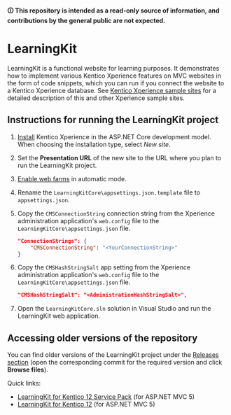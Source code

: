 **🛈 This repository is intended as a read-only source of information, and contributions by the general public are not expected.**

# LearningKit

 LearningKit is a functional website for learning purposes. It demonstrates how to implement various Kentico Xperience features on MVC websites in the form of code snippets, which you can run if you connect the website to a Kentico Xperience database. See [Kentico Xperience sample sites](https://devnet.kentico.com/articles/kentico-xperience-sample-sites-and-their-differences) for a detailed description of this and other Xperience sample sites.

## Instructions for running the LearningKit project

1. [Install](https://docs.xperience.io/x/bAmRBg) Kentico Xperience in the <span>ASP.</span>NET Core development model. When choosing the installation type, select *New site*.
1. Set the **Presentation URL** of the new site to the URL where you plan to run the LearningKit project.
1. [Enable web farms](https://docs.xperience.io/x/Mw_RBg) in automatic mode.
1. Rename the `LearningKitCore\appsettings.json.template` file to `appsettings.json`.
1. Copy the `CMSConnectionString` connection string from the Xperience administration application's `web.config` file to the `LearningKitCore\appsettings.json` file.

    ``` json
    "ConnectionStrings": {
        "CMSConnectionString": "<YourConnectionString>"
    }
    ```

1. Copy the `CMSHashStringSalt` app setting from the Xperience administration application's `web.config` file to the `LearningKitCore\appsettings.json` file.

    ``` json
    "CMSHashStringSalt": "<AdministrationHashStringSalt>",
    ```

1. Open the `LearningKitCore.sln` solution in Visual Studio and run the LearningKit web application.

## Accessing older versions of the repository

You can find older versions of the LearningKit project under the [Releases section](https://github.com/KenticoInternal/LearningKit-Mvc/releases) (open the corresponding commit for the required version and click **Browse files**).

Quick links:

- [LearningKit for Kentico 12 Service Pack](https://github.com/KenticoInternal/LearningKit-Mvc/releases/tag/2.0.0) (for A<span>SP.</span>NET MVC 5)
- [LearningKit for Kentico 12](https://github.com/KenticoInternal/LearningKit-Mvc/releases/tag/v1.0.0) (for A<span>SP.</span>NET MVC 5)
